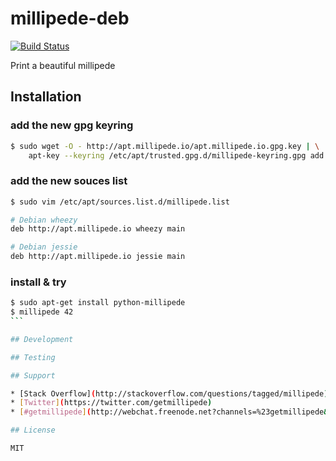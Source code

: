 millipede-deb
========================

[![Build Status](https://travis-ci.org/getmillipede/millipede-debian.svg?branch=master)](https://travis-ci.org/getmillipede/millipede-debian)

Print a beautiful millipede

## Installation

### add the new gpg keyring
```sh
$ sudo wget -O - http://apt.millipede.io/apt.millipede.io.gpg.key | \
    apt-key --keyring /etc/apt/trusted.gpg.d/millipede-keyring.gpg add -
```

### add the new souces list
```sh
$ sudo vim /etc/apt/sources.list.d/millipede.list
```
 ```sh
 # Debian wheezy
 deb http://apt.millipede.io wheezy main
 ```

 ```sh
 # Debian jessie
 deb http://apt.millipede.io jessie main
 ```

### install & try
````sh
$ sudo apt-get install python-millipede
$ millipede 42
```

## Development

## Testing

## Support

* [Stack Overflow](http://stackoverflow.com/questions/tagged/millipede)
* [Twitter](https://twitter.com/getmillipede)
* [#getmillipede](http://webchat.freenode.net?channels=%23getmillipede&uio=d4) on Freenode

## License

MIT
